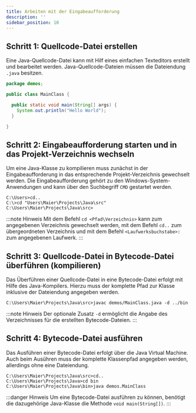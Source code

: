 ```yaml
---
title: Arbeiten mit der Eingabeaufforderung
description: ''
sidebar_position: 10
--- 
```


## Schritt 1: Quellcode-Datei erstellen
Eine Java-Quellcode-Datei kann mit Hilf eines einfachen Texteditors erstellt und bearbeitet werden. Java-Quellcode-Dateien müssen die Dateiendung `.java` besitzen.

```java
package demos;

public class MainClass {

  public static void main(String[] args) {
    System.out.println("Hello World");
  }

}
```

## Schritt 2: Eingabeaufforderung starten und in das Projekt-Verzeichnis wechseln
Um eine Java-Klasse zu kompilieren muss zunächst in der Eingabeaufforderung in das entsprechende Projekt-Verzeichnis gewechselt werden. Die Eingabeaufforderung gehört 
zu den Windows-System-Anwendungen und kann über den Suchbegriff `CMD` gestartet werden. 

```
C:\Users>cd..
C:\>cd "Users\Maier\Projects\Java\src"
C:\Users\Maier\Projects\Java\src>
```

:::note Hinweis
Mit dem Befehl `cd <Pfad\Verzeichnis>` kann zum angegebenen Verzeichnis gewechselt werden, mit dem Befehl `cd..` zum übergeordneten Verzeichnis und mit dem Befehl
`<Laufwerksbuchstabe>:` zum angegebenen Laufwerk.
:::

## Schritt 3: Quellcode-Datei in Bytecode-Datei überführen (kompilieren)
Das Überführen einer Quellcode-Datei in eine Bytecode-Datei erfolgt mit Hilfe des Java-Kompilers. Hierzu muss der komplette Pfad zur Klasse inklusive der 
Dateiendung angegeben werden.

```
C:\Users\Maier\Projects\Java\src>javac demos/MainClass.java -d ../bin
```

:::note Hinweis
Der optionale Zusatz `-d` ermöglicht die Angabe des Verzeichnisses für die erstellten Bytecode-Dateien.
:::

## Schritt 4: Bytecode-Datei ausführen
Das Ausführen einer Bytecode-Datei erfolgt über die Java Virtual Machine. Auch beim Ausühren muss der komplette Klassenpfad angegeben werden, allerdings ohne eine
Dateiendung.

```
C:\Users\Maier\Projects\Java\src>cd..
C:\Users\Maier\Projects\Java>cd bin
C:\Users\Maier\Projects\Java\bin>java demos.MainClass
```
:::danger Hinweis
Um eine Bytecode-Datei ausführen zu können, benötigt die dazugehörige Java-Klasse die Methode `void main(String[])`.
:::
